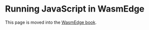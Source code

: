 # Running JavaScript in WasmEdge

This page is moved into the [WasmEdge book](https://wasmedge.org/book/en/#javascript-examples).
